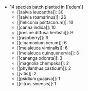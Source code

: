 - 14 species batch planted in [[edem]]
	- [[salvia leucantha]]: 30
	- [[salvia rosmarinus]]: 26
	- [[heliconia psittacorum]]: 10
	- [[canna indica]]: 10
	- [[iresine diffusa herbstii]]: 9
	- [[raspberry]]: 6
	- [[cinamonium verum]]: 6
	- [[melaleuca viminalis]]: 6
	- [[melaleuca quinquenervia]]: 3
	- [[cananga odorata]]: 3
	- [[magnolia chempaka]]: 2
	- [[phyllanthus casticum]]: 2
	- [[vitis]]: 2
	- [[psidium guajava]]: 1
	- [[citrus sinensis]]: 1